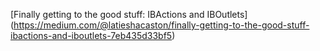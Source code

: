 [Finally getting to the good stuff: IBActions and IBOutlets] (https://medium.com/@latieshacaston/finally-getting-to-the-good-stuff-ibactions-and-iboutlets-7eb435d33bf5)
